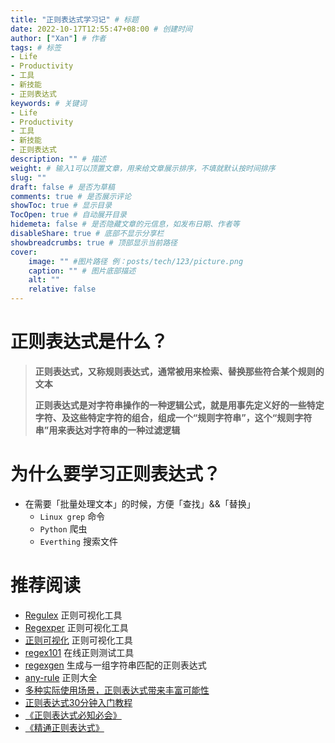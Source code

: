 ```yaml
---
title: "正则表达式学习记" # 标题
date: 2022-10-17T12:55:47+08:00 # 创建时间
author: ["Xan"] # 作者
tags: # 标签
- Life
- Productivity
- 工具
- 新技能
- 正则表达式
keywords: # 关键词
- Life
- Productivity
- 工具
- 新技能
- 正则表达式
description: "" # 描述
weight: # 输入1可以顶置文章，用来给文章展示排序，不填就默认按时间排序
slug: ""
draft: false # 是否为草稿
comments: true # 是否展示评论
showToc: true # 显示目录
TocOpen: true # 自动展开目录
hidemeta: false # 是否隐藏文章的元信息，如发布日期、作者等
disableShare: true # 底部不显示分享栏
showbreadcrumbs: true # 顶部显示当前路径
cover:
    image: "" #图片路径 例：posts/tech/123/picture.png
    caption: "" # 图片底部描述
    alt: ""
    relative: false
---
```


# 正则表达式是什么？
> **正则表达式，又称规则表达式，通常被用来检索、替换那些符合某个规则的文本**
> 
> **正则表达式是对字符串操作的一种逻辑公式，就是用事先定义好的一些特定字符、及这些特定字符的组合，组成一个“规则字符串”，这个“规则字符串”用来表达对字符串的一种过滤逻辑**
# 为什么要学习正则表达式？
- 在需要「批量处理文本」的时候，方便「查找」&&「替换」
	- `Linux grep` 命令
	- `Python` 爬虫
	- `Everthing` 搜索文件
# 推荐阅读
- [Regulex](https://jex.im/regulex/#!flags=&re=%5E(a%7Cb)*%3F%24) 正则可视化工具
- [Regexper](https://regexper.com/) 正则可视化工具
- [正则可视化](https://wangwl.net/r/vr) 正则可视化工具
- [regex101](https://regex101.com/) 在线正则测试工具
- [regexgen](https://npm.runkit.com/regexgen) 生成与一组字符串匹配的正则表达式
- [any-rule](https://any86.github.io/any-rule) 正则大全
- [多种实际使用场景，正则表达式带来丰富可能性](https://sspai.com/post/60650)
- [正则表达式30分钟入门教程](https://deerchao.cn/tutorials/regex/regex.htm)
- [《正则表达式必知必会》](https://book.douban.com/subject/26285406/)
- [《精通正则表达式》](https://book.douban.com/subject/2154713/)



